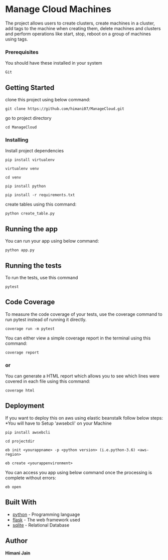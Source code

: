 # Manage Cloud Machines

The project allows users to create clusters, create machines in a cluster, add tags to the machine when creating them,
delete machines and clusters and perform operations like start, stop, reboot on a group of machines using tags.

### Prerequisites
 You should have these installed in your system

```
Git
```
## Getting Started
clone this project using below command:
```
git clone https://github.com/himani07/ManageCloud.git
```
go to project directory
```
cd ManageCloud
```


### Installing
Install project dependencies
```
pip install virtualenv
```
```
virtualenv venv
```
```
cd venv
```
```
pip install python
```
```
pip install -r requirements.txt
```
create tables using this command:
```
python create_table.py
```
## Running the app
You can run your app using below command:
```
python app.py
```

## Running the tests

To run the tests, use this command
```
pytest
```
## Code Coverage
To measure the code coverage of your tests, use the coverage command to run pytest instead of running it directly.
```
coverage run -m pytest
```
You can either view a simple coverage report in the terminal using this command:
```
coverage report
```
### or
You can generate a HTML report which allows you to see which lines were covered in each file using this command:
```
coverage html
```
## Deployment

If you want to deploy this on aws using elastic beanstalk follow below steps:
*You will have to Setup 'awsebcli' on your Machine
```
pip install awsebcli
```
```
cd projectdir
```
```
eb init <yourappname> -p <python version> (i.e.python-3.6) <aws-region>
```
```
eb create <yourappenvironment>
```
You can access you app using below command once the processing is complete without errors:
```
eb open
```

## Built With

* [python]() - Programming language
* [flask]() - The web framework used
* [sqlite]() - Relational Database

## Author

**Himani Jain**

